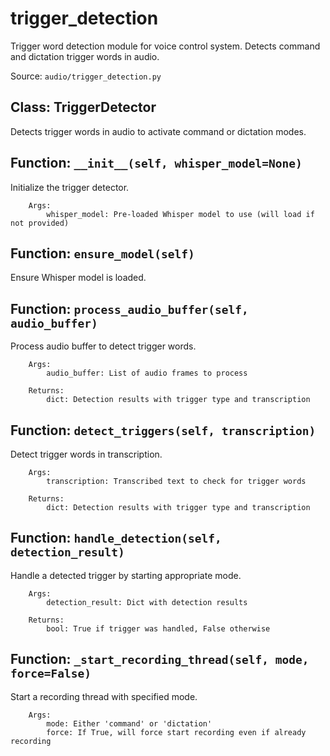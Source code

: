 # trigger_detection

Trigger word detection module for voice control system.
Detects command and dictation trigger words in audio.

Source: `audio/trigger_detection.py`

## Class: TriggerDetector

Detects trigger words in audio to activate command or dictation modes.

## Function: `__init__(self, whisper_model=None)`

Initialize the trigger detector.
        
        Args:
            whisper_model: Pre-loaded Whisper model to use (will load if not provided)

## Function: `ensure_model(self)`

Ensure Whisper model is loaded.

## Function: `process_audio_buffer(self, audio_buffer)`

Process audio buffer to detect trigger words.
        
        Args:
            audio_buffer: List of audio frames to process
            
        Returns:
            dict: Detection results with trigger type and transcription

## Function: `detect_triggers(self, transcription)`

Detect trigger words in transcription.
        
        Args:
            transcription: Transcribed text to check for trigger words
            
        Returns:
            dict: Detection results with trigger type and transcription

## Function: `handle_detection(self, detection_result)`

Handle a detected trigger by starting appropriate mode.
        
        Args:
            detection_result: Dict with detection results
            
        Returns:
            bool: True if trigger was handled, False otherwise

## Function: `_start_recording_thread(self, mode, force=False)`

Start a recording thread with specified mode.
        
        Args:
            mode: Either 'command' or 'dictation'
            force: If True, will force start recording even if already recording

